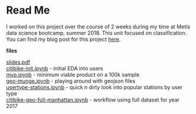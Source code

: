 # Read Me

I worked on this project over the course of 2 weeks during my time at Metis data science bootcamp, summer 2018. This unit focused on classification.   
You can find my blog post for this project [here](https://kaszklar.github.io/Citibike/).  

**files**  

[slides.pdf](/slides.pdf)  
[citibike-init.ipynb](/citibike-init.ipynb) - initial EDA into users   
[mvp.ipynb](/mvp.ipynb) - minimum viable product on a 100k sample  
[geo-munge.ipynb](/geo-munge.ipynb) - playing around with geojson files  
[usertype-stations.ipynb](/usertype-stations.ipynb) - quick n dirty look into popular stations by user type  
[citibike-geo-full-manhattan.ipynb](/citibike-geo-full-manhattan.ipynb) -  workflow using full dataset for year 2017 